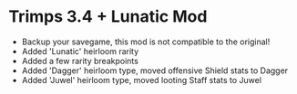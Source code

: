 # Trimps 3.4 + Lunatic Mod

* Backup your savegame, this mod is not compatible to the original!
* Added 'Lunatic' heirloom rarity
* Added a few rarity breakpoints
* Added 'Dagger' heirloom type, moved offensive Shield stats to Dagger
* Added 'Juwel' heirloom type, moved looting Staff stats to Juwel

